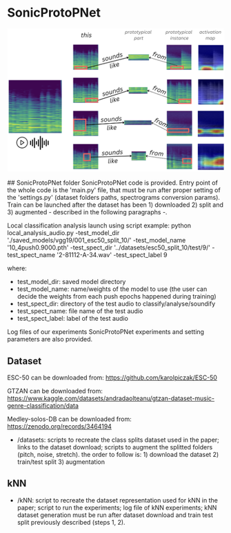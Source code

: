 # SonicProtoPNet

![](sounds.png)

## SonicProtoPNet folder
SonicProtoPNet code is provided. 
Entry point of the whole code is the 'main.py' file, that must be run after proper setting of the 'settings.py' (dataset folders paths, spectrograms conversion params).
Train can be launched after the dataset has been 1) downloaded 2) split and 3) augmented - described in the following paragraphs -.

Local classification analysis launch using script example:
python local_analysis_audio.py -test_model_dir './saved_models/vgg19/001_esc50_split_10/' -test_model_name '10_4push0.9000.pth' -test_spect_dir '../datasets/esc50_split_10/test/9/' -test_spect_name '2-81112-A-34.wav' -test_spect_label 9

where:
- test_model_dir: saved model directory 
- test_model_name: name/weights of the model to use (the user can decide the weights from each push epochs happened during training)
- test_spect_dir: directory of the test audio to classify/analyse/soundify
- test_spect_name: file name of the test audio 
- test_spect_label: label of the test audio 

Log files of our experiments SonicProtoPNet experiments and setting parameters are also provided.


## Dataset
ESC-50 can be downloaded from:
https://github.com/karolpiczak/ESC-50

GTZAN can be downloaded from:
https://www.kaggle.com/datasets/andradaolteanu/gtzan-dataset-music-genre-classification/data

Medley-solos-DB can be downloaded from:
https://zenodo.org/records/3464194

- /datasets: 
scripts to recreate the class splits dataset used in the paper;
links to the dataset download;
scripts to augment the splitted folders (pitch, noise, stretch).
the order to follow is: 1) download the dataset 2) train/test split 3) augmentation

## kNN
- /kNN: 
script to recreate the dataset representation used for kNN in the paper;
script to run the experiments;
log file of kNN experiments;
kNN dataset generation must be run after dataset download and train test split previously described (steps 1, 2).
